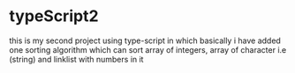 # typeScript2
this is my second project using type-script in which basically i have added one sorting algorithm which can sort array of integers, array of character i.e (string) and linklist with numbers in it
